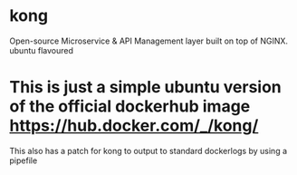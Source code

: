 # kong
Open-source Microservice &amp; API Management layer built on top of NGINX. ubuntu flavoured

# This is just a simple ubuntu version of the official dockerhub image https://hub.docker.com/_/kong/
This also has a patch for kong to output to standard dockerlogs by using a pipefile
